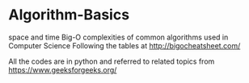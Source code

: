 # Algorithm-Basics
space and time Big-O complexities of common algorithms used in Computer Science
Following the tables at http://bigocheatsheet.com/

All the codes are in python and referred to related topics from https://www.geeksforgeeks.org/
